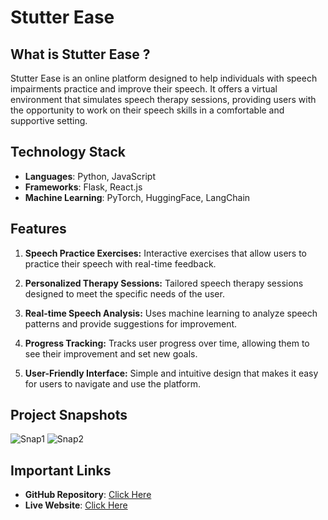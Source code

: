 # Stutter Ease

## What is Stutter Ease ?
Stutter Ease is an online platform designed to help individuals with speech impairments practice and improve their speech. It offers a virtual environment that simulates speech therapy sessions, providing users with the opportunity to work on their speech skills in a comfortable and supportive setting.

## Technology Stack
- **Languages**: Python, JavaScript
- **Frameworks**: Flask, React.js
- **Machine Learning**: PyTorch, HuggingFace, LangChain

## Features
1. **Speech Practice Exercises:** Interactive exercises that allow users to practice their speech with real-time feedback.
   
2. **Personalized Therapy Sessions:** Tailored speech therapy sessions designed to meet the specific needs of the user.
   
3. **Real-time Speech Analysis:** Uses machine learning to analyze speech patterns and provide suggestions for improvement.
   
4. **Progress Tracking:** Tracks user progress over time, allowing them to see their improvement and set new goals.
   
5. **User-Friendly Interface:** Simple and intuitive design that makes it easy for users to navigate and use the platform.

## Project Snapshots
![Snap1]()
![Snap2]()

## Important Links
- **GitHub Repository**: [Click Here](https://github.com/Adm-2005/Stutter-Ease)
- **Live Website**: [Click Here]()